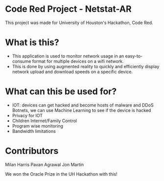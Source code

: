 # Code Red Project - Netstat-AR
This project was made for University of Houston's Hackathon, Code Red. 
# What is this?
* This application is used to monitor network usage in an easy-to-consume format for multiple devices on a wifi network.
* This is done by using augmented reality to quickly and efficiently display network upload and download speeds on a specific device.
# What can this be used for?
* IOT: devices can get hacked and become hosts of malware and DDoS Botnets, we can use Machine Learning to see if the device is hacked
* Privacy for IOT
* Children Internet/Family Control
* Program wise monitoring
* Bandwidth limitations

# Contributors
Milan Harris
Pavan Agrawal
Jon Martin

We won the Oracle Prize in the UH Hackathon with this!
